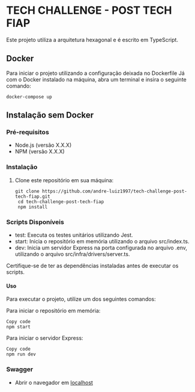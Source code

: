 # TECH CHALLENGE - POST TECH FIAP

Este projeto utiliza a arquitetura hexagonal e é escrito em TypeScript.

## Docker
Para iniciar o projeto utilizando a configuração deixada no Dockerfile
Já com o Docker instalado na máquina, abra um terminal e insira o seguinte comando:
```
docker-compose up
```


## Instalação sem Docker
### Pré-requisitos

- Node.js (versão X.X.X)
- NPM (versão X.X.X)

### Instalação

1. Clone este repositório em sua máquina:

   ```shell
   git clone https://github.com/andre-luiz1997/tech-challenge-post-tech-fiap.git
    cd tech-challenge-post-tech-fiap
    npm install
   ```

### Scripts Disponíveis

- test: Executa os testes unitários utilizando Jest.
- start: Inicia o repositório em memória utilizando o arquivo src/index.ts.
- dev: Inicia um servidor Express na porta configurada no arquivo .env, utilizando o arquivo src/infra/drivers/server.ts.

Certifique-se de ter as dependências instaladas antes de executar os scripts.

#### Uso

Para executar o projeto, utilize um dos seguintes comandos:

Para iniciar o repositório em memória:

```shell
Copy code
npm start
```

Para iniciar o servidor Express:

```shell
Copy code
npm run dev
```

### Swagger
- Abrir o navegador em [localhost](http://localhost/)

